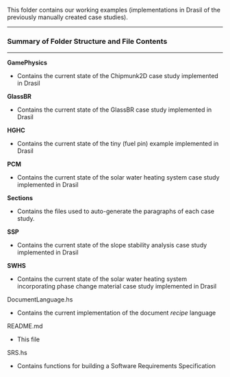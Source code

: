 This folder contains our working examples (implementations in Drasil of the previously manually created case studies).

--------------------------------------------------
### Summary of Folder Structure and File Contents
--------------------------------------------------
**GamePhysics**
  - Contains the current state of the Chipmunk2D case study implemented in Drasil

**GlassBR**
  - Contains the current state of the GlassBR case study implemented in Drasil
  
**HGHC**
  - Contains the current state of the tiny (fuel pin) example implemented in Drasil
  
**PCM**
  - Contains the current state of the solar water heating system case study implemented in Drasil
  
**Sections**
  - Contains the files used to auto-generate the paragraphs of each case study.
  

**SSP**
  - Contains the current state of the slope stability analysis case study implemented in Drasil
  
**SWHS**
  - Contains the current state of the solar water heating system incorporating phase change material case study implemented in Drasil

DocumentLanguage.hs
  - Contains the current implementation of the document *recipe* language

README.md
  - This file

SRS.hs
  - Contains functions for building a Software Requirements Specification
